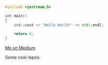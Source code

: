 ```c++
#include <iostream.h>

int main()
{
    std::cout << "Hello World!" << std::endl;
    
    return 0;
}
```
<a href="https://medium.com/@dionisioedu">Me on Medium</a>

Some cool repos:


